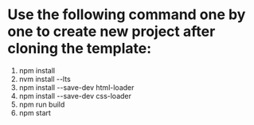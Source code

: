 # Use the following  command one by one to create new project after cloning the template:

1. npm install <br>
2. nvm install --lts <br>
3. npm install --save-dev html-loader <br>
4. npm install --save-dev css-loader <br>
5. npm run build <br>
6. npm start
